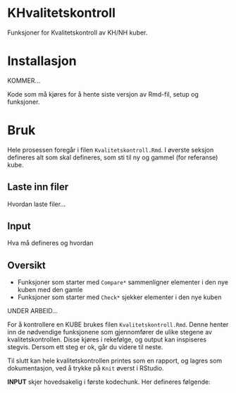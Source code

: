 # KHvalitetskontroll

Funksjoner for Kvalitetskontroll av KH/NH kuber.

# Installasjon

KOMMER...

Kode som må kjøres for å hente siste versjon av Rmd-fil, setup og funksjoner.

# Bruk

Hele prosessen foregår i filen `Kvalitetskontroll.Rmd`. I øverste seksjon defineres alt som skal defineres, som sti til ny og gammel (for referanse) kube. 

## Laste inn filer

Hvordan laste filer...

## Input

Hva må defineres og hvordan


## Oversikt
- Funksjoner som starter med `Compare*` sammenligner elementer i den nye kuben med den gamle
- Funksjoner som starter med `Check*` sjekker elementer i den nye kuben

UNDER ARBEID...

For å kontrollere en KUBE brukes filen `Kvalitetskontroll.Rmd`. Denne henter inn de nødvendige funksjonene som gjennomfører de ulike stegene av kvalitetskontrollen. Disse kjøres i rekefølge, og output kan inspiseres stegvis. Dersom ett steg er ok, går du videre til neste. 

Til slutt kan hele kvalitetskontrollen printes som en rapport, og lagres som dokumentasjon, ved å trykke på `Knit` øverst i RStudio.

**INPUT** skjer hovedsakelig i første kodechunk. Her defineres følgende: